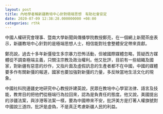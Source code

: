 ```yaml
---
layout: post
title: 內地學者稱新疆教培中心針對極端思想　有助社會安定
date: 2020-07-09 12:38:28.000000000 +08:00
categories: rthk
---
```


中國人權研究會理事、暨南大學新聞與傳播學院教授鄭亮，在一個網上新聞茶座表示，新疆教培中心針對的是極端思想人士，相信能對社會整體安定帶來貢獻。 

鄭亮說，過去十多年新彊發生多宗暴力恐怖活動，但被國際媒體忽略，質疑西方媒體從不調查極端主義，只關注宗教及政治權利。他又批評，目前有一些組織及國家，對新疆有惡意的炒作，又指片面及虛假訊息的生產者都不在中國，中國的媒體要多作有關新彊的報道，國家也要加強對新彊的力量，多反映當地生活文化的現象。

中國社科院邊疆史地研究中心教授許建英說，民眾在教培中心學習法律、語言及技能，教育目的把他們從極端行為拉回來，認為是負責任的態度。他又說，美國提出的涉疆法案，與涉港等法案一樣，要為中國帶來不安，批評美方是打著人權旗號對中國說三道四，批評是虛偽，不是真正考慮新疆人民的利益。
